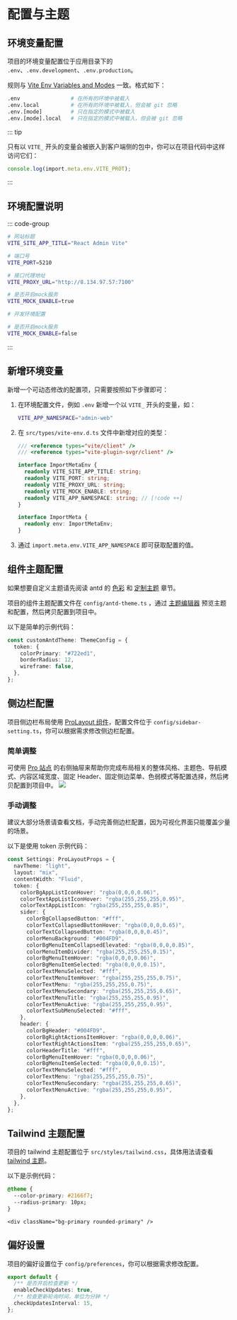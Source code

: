 # 配置与主题

## 环境变量配置

项目的环境变量配置位于应用目录下的 `.env`、`.env.development`、`.env.production`。

规则与 [Vite Env Variables and Modes](https://vitejs.dev/guide/env-and-mode.html) 一致。格式如下：

```bash
.env                # 在所有的环境中被载入
.env.local          # 在所有的环境中被载入，但会被 git 忽略
.env.[mode]         # 只在指定的模式中被载入
.env.[mode].local   # 只在指定的模式中被载入，但会被 git 忽略
```

::: tip

只有以 `VITE_` 开头的变量会被嵌入到客户端侧的包中，你可以在项目代码中这样访问它们：

```ts
console.log(import.meta.env.VITE_PROT);
```

:::

## 环境配置说明

::: code-group

```bash [.env]
# 网站标题
VITE_SITE_APP_TITLE="React Admin Vite"

# 端口号
VITE_PORT=5210

# 接口代理地址
VITE_PROXY_URL="http://8.134.97.57:7100"

# 是否开启mock服务
VITE_MOCK_ENABLE=true
```

```bash [.env.development]
# 开发环境配置
```

```bash [.env.production]
# 是否开启mock服务
VITE_MOCK_ENABLE=false
```

:::

## 新增环境变量

新增一个可动态修改的配置项，只需要按照如下步骤即可：

1. 在环境配置文件，例如 `.env` 新增一个以 `VITE_` 开头的变量，如：
   ```bash
   VITE_APP_NAMESPACE="admin-web"
   ```
2. 在 `src/types/vite-env.d.ts` 文件中新增对应的类型：

   ```ts
   /// <reference types="vite/client" />
   /// <reference types="vite-plugin-svgr/client" />

   interface ImportMetaEnv {
     readonly VITE_SITE_APP_TITLE: string;
     readonly VITE_PORT: string;
     readonly VITE_PROXY_URL: string;
     readonly VITE_MOCK_ENABLE: string;
     readonly VITE_APP_NAMESPACE: string; // [!code ++]
   }

   interface ImportMeta {
     readonly env: ImportMetaEnv;
   }
   ```

3. 通过 `import.meta.env.VITE_APP_NAMESPACE` 即可获取配置的值。

## 组件主题配置

如果想要自定义主题请先阅读 antd 的 [色彩](https://ant.design/docs/spec/colors-cn) 和 [定制主题](https://ant.design/docs/react/customize-theme-cn) 章节。

项目的组件主题配置文件在 `config/antd-theme.ts` ，通过 [主题编辑器](https://ant.design/theme-editor-cn) 预览主题和配置，然后拷贝配置到项目中。

以下是简单的示例代码：

```ts
const customAntdTheme: ThemeConfig = {
  token: {
    colorPrimary: "#722ed1",
    borderRadius: 12,
    wireframe: false,
  },
};
```

## 侧边栏配置

项目侧边栏布局使用 [ProLayout 组件](https://procomponents.ant.design/components/layout)，配置文件位于 `config/sidebar-setting.ts`，你可以根据需求修改侧边栏配置。

### 简单调整

可使用 [Pro 站点](https://preview.pro.ant.design) 的右侧抽屉来帮助你完成布局相关的整体风格、主题色、导航模式、内容区域宽度、固定 Header、固定侧边菜单、色弱模式等配置选择，然后拷贝配置到项目中。
![](https://gw.alipayobjects.com/mdn/rms_30ab81/afts/img/A*NhA4To_Ccn8AAAAAAAAAAABkARQnAQ)

### 手动调整

建议大部分场景请查看文档，手动完善侧边栏配置，因为可视化界面只能覆盖少量的场景。

以下是使用 token 示例代码：

```ts
const Settings: ProLayoutProps = {
  navTheme: "light",
  layout: "mix",
  contentWidth: "Fluid",
  token: {
    colorBgAppListIconHover: "rgba(0,0,0,0.06)",
    colorTextAppListIconHover: "rgba(255,255,255,0.95)",
    colorTextAppListIcon: "rgba(255,255,255,0.85)",
    sider: {
      colorBgCollapsedButton: "#fff",
      colorTextCollapsedButtonHover: "rgba(0,0,0,0.65)",
      colorTextCollapsedButton: "rgba(0,0,0,0.45)",
      colorMenuBackground: "#004FD9",
      colorBgMenuItemCollapsedElevated: "rgba(0,0,0,0.85)",
      colorMenuItemDivider: "rgba(255,255,255,0.15)",
      colorBgMenuItemHover: "rgba(0,0,0,0.06)",
      colorBgMenuItemSelected: "rgba(0,0,0,0.15)",
      colorTextMenuSelected: "#fff",
      colorTextMenuItemHover: "rgba(255,255,255,0.75)",
      colorTextMenu: "rgba(255,255,255,0.75)",
      colorTextMenuSecondary: "rgba(255,255,255,0.65)",
      colorTextMenuTitle: "rgba(255,255,255,0.95)",
      colorTextMenuActive: "rgba(255,255,255,0.95)",
      colorTextSubMenuSelected: "#fff",
    },
    header: {
      colorBgHeader: "#004FD9",
      colorBgRightActionsItemHover: "rgba(0,0,0,0.06)",
      colorTextRightActionsItem: "rgba(255,255,255,0.65)",
      colorHeaderTitle: "#fff",
      colorBgMenuItemHover: "rgba(0,0,0,0.06)",
      colorBgMenuItemSelected: "rgba(0,0,0,0.15)",
      colorTextMenuSelected: "#fff",
      colorTextMenu: "rgba(255,255,255,0.75)",
      colorTextMenuSecondary: "rgba(255,255,255,0.65)",
      colorTextMenuActive: "rgba(255,255,255,0.95)",
    },
  },
};
```

## Tailwind 主题配置

项目的 tailwind 主题配置位于 `src/styles/tailwind.css`，具体用法请查看 [tailwind 主题](https://tailwindcss.com/docs/theme)。

以下是示例代码：

```css
@theme {
  --color-primary: #2166f7;
  --radius-primary: 10px;
}
```

```tsx
<div className="bg-primary rounded-primary" />
```

## 偏好设置

项目的偏好设置位于 `config/preferences`，你可以根据需求修改配置。

```ts
export default {
  /** 是否开启检查更新 */
  enableCheckUpdates: true,
  /** 检查更新轮询时间，单位为分钟 */
  checkUpdatesInterval: 15,
};
```
